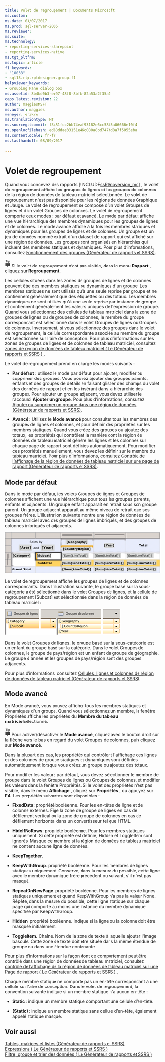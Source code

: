```yaml
---
title: Volet de regroupement | Documents Microsoft
ms.custom: 
ms.date: 03/07/2017
ms.prod: sql-server-2016
ms.reviewer: 
ms.suite: 
ms.technology:
- reporting-services-sharepoint
- reporting-services-native
ms.tgt_pltfrm: 
ms.topic: article
f1_keywords:
- "10033"
- sql13.rtp.rptdesigner.group.f1
helpviewer_keywords:
- Grouping Pane dialog box
ms.assetid: 8b4bd0b3-ec97-48f8-8bfb-82a53a2f35a1
caps.latest.revision: 22
author: maggiesMSFT
ms.author: maggies
manager: erikre
ms.translationtype: HT
ms.sourcegitcommit: f3481fcc2bb74eaf93182e6cc58f5a06666e10f4
ms.openlocfilehash: ed88ddae33151e46c080a8bd747fd8a7f5055eba
ms.contentlocale: fr-fr
ms.lasthandoff: 08/09/2017

---
```

# <a name="grouping-pane"></a>Volet de regroupement
Quand vous concevez des rapports [!INCLUDE[ssRSnoversion_md](../../includes/ssrsnoversion-md.md)] , le volet de regroupement affiche les groupes de lignes et les groupes de colonnes de la région de données de tableau matriciel sélectionnée. Le volet de regroupement n'est pas disponible pour les régions de données Graphique et Jauge. Le volet de regroupement se compose d’un volet Groupes de lignes et d’un volet Groupes de colonnes. Le volet de regroupement comporte deux modes : par défaut et avancé. Le mode par défaut affiche une vue hiérarchique des membres dynamiques pour les groupes de lignes et de colonnes. Le mode avancé affiche à la fois les membres statiques et dynamiques pour les groupes de lignes et de colonnes. Un groupe est un jeu de données nommé extrait d'un dataset de rapport qui est affiché sur une région de données. Les groupes sont organisés en hiérarchies qui incluent des membres statiques et dynamiques. Pour plus d’informations, consultez [Fonctionnement des groupes &#40;Générateur de rapports et SSRS&#41;](../../reporting-services/report-design/understanding-groups-report-builder-and-ssrs.md).  
  
  ![ssrs_fyi_note](../../analysis-services/instances/install-windows/media/ssrs-fyi-note.png) Si le volet de regroupement n’est pas visible, dans le menu **Rapport** , cliquez sur **Regroupement**.
  
 Les cellules situées dans les zones de groupes de lignes et de colonnes peuvent être des membres statiques ou dynamiques d'un groupe. Les membres statiques ne sont utilisés qu'à une seule reprise par groupe et ne contiennent généralement que des étiquettes ou des totaux. Les membres dynamiques ne sont utilisés qu'à une seule reprise par instance de groupe et contiennent généralement les valeurs uniques de l'expression de groupe. Quand vous sélectionnez des cellules de tableau matriciel dans la zone de groupes de lignes ou de groupes de colonnes, le membre du groupe correspondant est sélectionné dans le volet Groupes de lignes ou Groupes de colonnes. Inversement, si vous sélectionnez des groupes dans le volet de regroupement, la cellule correspondante associée au membre du groupe est sélectionnée sur l'aire de conception. Pour plus d’informations sur les zones de groupes de lignes et de colonnes de tableau matriciel, consultez [zones de région de données de tableau matriciel &#40; Le Générateur de rapports et SSRS &#41; ](../../reporting-services/report-design/tablix-data-region-areas-report-builder-and-ssrs.md).  
  
 Le volet de regroupement prend en charge les modes suivants :  
  
-   **Par défaut** : utilisez le mode par défaut pour ajouter, modifier ou supprimer des groupes. Vous pouvez ajouter des groupes parents, enfants et des groupes de détails en faisant glisser des champs du volet des données de rapport et en les insérant dans la hiérarchie des groupes. Pour ajouter un groupe adjacent, vous devez utiliser le raccourci **Ajouter un groupe**. Pour plus d’informations, consultez [Ajouter ou supprimer un groupe dans une région de données &#40;Générateur de rapports et SSRS&#41;](../../reporting-services/report-design/add-or-delete-a-group-in-a-data-region-report-builder-and-ssrs.md).  
  
-   **Avancé** : Utilisez le **Mode avancé** pour consulter tous les membres des groupes de lignes et colonnes, et pour définir des propriétés sur les membres statiques. Quand vous créez des groupes ou ajoutez des totaux, les propriétés qui contrôlent la manière dont la région de données de tableau matriciel génère les lignes et les colonnes sur chaque page de rapport sont définies automatiquement. Pour modifier ces propriétés manuellement, vous devez les définir sur le membre du tableau matriciel. Pour plus d’informations, consultez [Contrôle de l’affichage de la région de données de tableau matriciel sur une page de rapport &#40;Générateur de rapports et SSRS&#41;](../../reporting-services/report-design/controlling-the-tablix-data-region-display-on-a-report-page.md).  
  
## <a name="default-mode"></a>Mode par défaut  
 Dans le mode par défaut, les volets Groupes de lignes et Groupes de colonnes affichent une vue hiérarchique pour tous les groupes parents, enfants et adjacents. Un groupe enfant apparaît en retrait sous son groupe parent. Un groupe adjacent apparaît au même niveau de retrait que ses groupes frères. L'illustration suivante montre une région de données de tableau matriciel avec des groupes de lignes imbriqués, et des groupes de colonnes imbriqués et adjacents.  
  
 ![Tableau matriciel, groupes de colonnes et de lignes imbriqué et adjacent](../../reporting-services/report-design/media/rs-basictablixdesigngroupingpane.gif "tableau matriciel, groupes de colonnes et de lignes imbriqué et adjacent")  
  
 Le volet de regroupement affiche les groupes de lignes et de colonnes correspondants. Dans l'illustration suivante, le groupe basé sur la sous-catégorie a été sélectionné dans le volet Groupes de lignes, et la cellule de regroupement [Subcat] est sélectionnée dans la région de données de tableau matriciel :  
  
 ![Volet de regroupement pour les groupes de lignes et de colonnes imbriqués](../../reporting-services/report-design/media/rs-basictablixdesigngroupingpanedefaultview.gif "volet de regroupement pour les groupes de lignes et de colonnes imbriqués")  
  
 Dans le volet Groupes de lignes, le groupe basé sur la sous-catégorie est un enfant du groupe basé sur la catégorie. Dans le volet Groupes de colonnes, le groupe de pays/région est un enfant du groupe de géographie. Le groupe d'année et les groupes de pays/région sont des groupes adjacents.  
  
 Pour plus d’informations, consultez [Cellules, lignes et colonnes de région de données de tableau matriciel &#40;Générateur de rapports et SSRS&#41;](../../reporting-services/report-design/tablix-data-region-cells-rows-and-columns-report-builder-and-ssrs.md).  
  
## <a name="advanced-mode"></a>Mode avancé  
En Mode avancé, vous pouvez afficher tous les membres statiques et dynamiques d'un groupe. Quand vous sélectionnez un membre, la fenêtre Propriétés affiche les propriétés du **Membre du tableau matriciel**sélectionné.  
  
![ssrs_fyi_note](../../analysis-services/instances/install-windows/media/ssrs-fyi-note.png) Pour activer/désactiver le **Mode avancé**, cliquez avec le bouton droit sur la flèche vers le bas en regard du volet Groupes de colonnes, puis cliquez sur **Mode avancé**.  
  
Dans la plupart des cas, les propriétés qui contrôlent l'affichage des lignes et des colonnes de groupe statiques et dynamiques sont définies automatiquement lorsque vous créez un groupe ou ajoutez des totaux. 

Pour modifier les valeurs par défaut, vous devez sélectionner le membre de groupe dans le volet Groupes de lignes ou Groupes de colonnes, et modifier les valeurs dans la fenêtre Propriétés. Si le volet des propriétés n’est pas visible, dans le menu **Affichage** , cliquez sur **Propriétés** , ou appuyez sur **F4**.  Les propriétés suivantes sont disponibles :  
  
-   **FixedData**: propriété booléenne. Pour les en-têtes de ligne et de colonne externes. Fige la zone de groupe de lignes en cas de défilement vertical ou la zone de groupe de colonnes en cas de défilement horizontal dans un convertisseur tel que HTML.  
  
-   **HideIfNoRows**: propriété booléenne. Pour les membres statiques uniquement. Si cette propriété est définie, Hidden et ToggleItem sont ignorés. Masque ce membre si la région de données de tableau matriciel ne contient aucune ligne de données.  
  
-   **KeepTogether**.  
  
-   **KeepWithGroup**. propriété booléenne. Pour les membres de lignes statiques uniquement. Conserve, dans la mesure du possible, cette ligne avec le membre dynamique frère précédent ou suivant, s'il n'est pas masqué.  
  
-   **RepeatOnNewPage**. propriété booléenne. Pour les membres de lignes statiques uniquement et quand KeepWithGroup n’a pas la valeur None. Répète, dans la mesure du possible, cette ligne statique sur chaque page qui comporte au moins une instance du membre dynamique spécifiée par KeepWithGroup.  
  
-   **Hidden**. propriété booléenne. Indique si la ligne ou la colonne doit être masquée initialement.  
  
-   **ToggleItem.** Chaîne. Nom de la zone de texte à laquelle ajouter l'image bascule. Cette zone de texte doit être située dans la même étendue de groupe ou dans une étendue contenante.  
  
 Pour plus d’informations sur la façon dont ce comportement peut être contrôlé dans une région de données de tableau matriciel, consultez [contrôle de l’affichage de la région de données de tableau matriciel sur une Page de rapport &#40; Le Générateur de rapports et SSRS &#41; ](../../reporting-services/report-design/controlling-the-tablix-data-region-display-on-a-report-page.md).  
  
 Chaque membre statique ne comporte pas un en-tête correspondant à une cellule sur l'aire de conception. Dans le volet de regroupement, la convention suivante indique si un membre statique n'a aucun en-tête :  
  
-   **Static** : indique un membre statique comportant une cellule d’en-tête.  
  
-   **(Static)** : indique un membre statique sans cellule d’en-tête, également appelé statique masqué.  
  
## <a name="see-also"></a>Voir aussi  
 [Tables, matrices et listes &#40;Générateur de rapports et SSRS&#41;](../../reporting-services/report-design/tables-matrices-and-lists-report-builder-and-ssrs.md)   
 [Expressions &#40; Le Générateur de rapports et SSRS &#41;](../../reporting-services/report-design/expressions-report-builder-and-ssrs.md)   
 [Filtre, groupe et trier des données &#40; Le Générateur de rapports et SSRS &#41;](../../reporting-services/report-design/filter-group-and-sort-data-report-builder-and-ssrs.md)  
  
  
